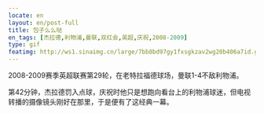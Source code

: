 ```yaml
---
locate: en
layout: en/post-full
title: 包子么么哒
en_tags: [杰拉德,利物浦,曼联,双红会,英超,庆祝,2008-2009]
type: gif
featimg: http://ws1.sinaimg.cn/large/7bb8bd97gy1fxsgkzav2wg20b406a7id.gif
---
```


2008-2009赛季英超联赛第29轮，在老特拉福德球场，曼联1-4不敌利物浦。

第42分钟，杰拉德罚入点球，庆祝时他只是想跑向看台上的利物浦球迷，但电视转播的摄像镜头刚好在那里，于是便有了这经典一幕。